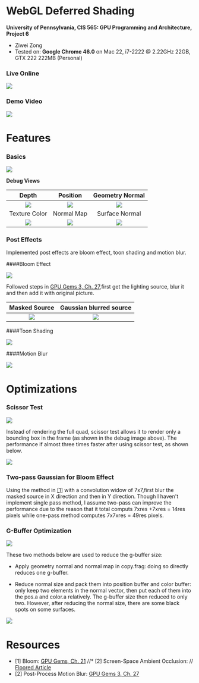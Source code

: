 WebGL Deferred Shading
======================

**University of Pennsylvania, CIS 565: GPU Programming and Architecture, Project 6**

* Ziwei Zong
* Tested on: **Google Chrome 46.0** on
  Mac 22, i7-2222 @ 2.22GHz 22GB, GTX 222 222MB (Personal)

### Live Online

[![](img/FinalRender.png)](http://zammiez.github.io/Project6-WebGL-Deferred-Shading/)

### Demo Video

[![](img/youtube.png)](https://www.youtube.com/watch?v=1ksnaoIVf08&feature=youtu.be)

Features
========================

### Basics

![](img/FinalRender.png)

**Debug Views**

|Depth						 |Position					 |Geometry Normal
|:--------------------------:|:-------------------------:|:-------------------------:		 
|![](img/debug_0depth.png)	 |![](img/debug_1pos.png)	 |![](img/debug_2geonor.png)	 
|Texture Color				 |Normal Map				 |Surface Normal
|![](img/debug_3col.png )	 |![](img/debug_4normap.png ) |![](img/debug_5nor.png )

### Post Effects

Implemented post effects are bloom effect, toon shading and motion blur.

####Bloom Effect

![](img/bloomEffect.png)

Followed steps in [GPU Gems 3, Ch. 27](http://http.developer.nvidia.com/GPUGems3/gpugems3_ch27.html),first get the lighting source, blur it and then add it with original picture.

|Masked Source| Gaussian blurred source|
|:--------------------------:|:-------------------------:|		 
|![](img/Bloom_srcMask_.png)	 |![](img/Bloom_srcMaskBlurred_.png)	 |	 

####Toon Shading

![](img/toonShading.png)	

####Motion Blur

![](img/MotionBlur.png)

Optimizations
========================

### Scissor Test

![](img/Opt_ScissorDebug.png)

Instead of rendering the full quad, scissor test allows it to render only a bounding box in the frame (as shown in the debug image above). The performance if almost three times faster after using scissor test, as shown below.

![](img/Opt_ScissorTest.png)

### Two-pass Gaussian for Bloom Effect

Using the method in [[1]](http://http.developer.nvidia.com/GPUGems/gpugems_ch21.html) with a convolution widow of 7x7,first blur the masked source in X direction and then in Y direction. Though I haven't implement single pass method, I assume two-pass can improve the performance due to the reason that it total computs 7xres +7xres = 14res pixels while one-pass method computes 7x7xres = 49res pixels.

### G-Buffer Optimization

![](img/Opt_G_Buff.png)

These two methods below are used to reduce the g-buffer size:

* Apply geometry normal and normal map in copy.frag: doing so directly reduces one g-buffer.

* Reduce normal size and pack them into position buffer and color buffer: only keep two elements in the normal vector, then put each of them into the pos.a and color.a relatively. The g-buffer size then reduced to only two. However, after reducing the normal size, there are some black spots on some surfaces.

![](img/Opt_G_Buff_bSpot.png)

Resources
========================

* [1] Bloom:
  [GPU Gems, Ch. 21](http://http.developer.nvidia.com/GPUGems/gpugems_ch21.html) 
//* [2] Screen-Space Ambient Occlusion:
//  [Floored Article](http://floored.com/blog/2013/ssao-screen-space-ambient-occlusion.html)
* [2] Post-Process Motion Blur:
  [GPU Gems 3, Ch. 27](http://http.developer.nvidia.com/GPUGems3/gpugems3_ch27.html)
